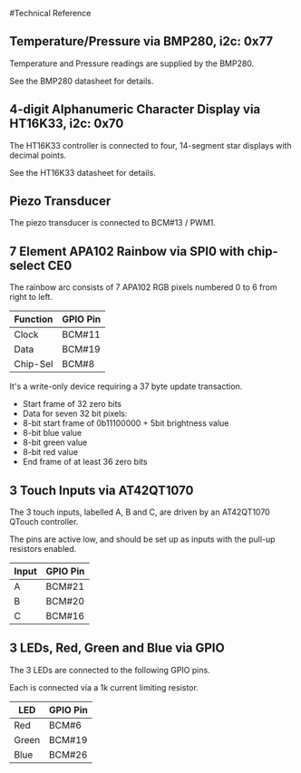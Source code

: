 #Technical Reference

## Temperature/Pressure via BMP280, i2c: 0x77

Temperature and Pressure readings are supplied by the BMP280.

See the BMP280 datasheet for details.

## 4-digit Alphanumeric Character Display via HT16K33, i2c: 0x70

The HT16K33 controller is connected to four, 14-segment star displays with decimal points.

See the HT16K33 datasheet for details.

## Piezo Transducer

The piezo transducer is connected to BCM#13 / PWM1.

## 7 Element APA102 Rainbow via SPI0 with chip-select CE0

The rainbow arc consists of 7 APA102 RGB pixels numbered 0 to 6 from right to left.

Function | GPIO Pin
---------|---------
Clock    | BCM#11
Data     | BCM#19
Chip-Sel | BCM#8

It's a write-only device requiring a 37 byte update transaction.

* Start frame of 32 zero bits
* Data for seven 32 bit pixels:
 * 8-bit start frame of 0b11100000 + 5bit brightness value
 * 8-bit blue value
 * 8-bit green value
 * 8-bit red value
* End frame of at least 36 zero bits

## 3 Touch Inputs via AT42QT1070

The 3 touch inputs, labelled A, B and C, are driven by an AT42QT1070 QTouch controller.

The pins are active low, and should be set up as inputs with the pull-up resistors enabled.

Input | GPIO Pin
------|---------
A     | BCM#21
B     | BCM#20
C     | BCM#16

## 3 LEDs, Red, Green and Blue via GPIO

The 3 LEDs are connected to the following GPIO pins.

Each is connected via a 1k current limiting resistor.

LED   | GPIO Pin
------|---------
Red   | BCM#6
Green | BCM#19
Blue  | BCM#26

